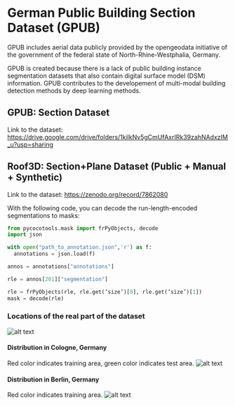 # German Public Building Section Dataset (GPUB)

GPUB includes aerial data publicly provided by the opengeodata initiative of the government of the federal state of North-Rhine-Westphalia, Germany.

GPUB is created because there is a lack of public building instance segmentation datasets that also contain digital surface model (DSM) information. GPUB contributes to the developement of multi-modal building detection methods by deep learning methods.

## GPUB: Section Dataset
Link to the dataset: https://drive.google.com/drive/folders/1kilkNv5gCmUfAxrIRk39zahNAdxzIM_u?usp=sharing

## Roof3D: Section+Plane Dataset (Public + Manual + Synthetic)
Link to the dataset: https://zenodo.org/record/7862080

With the following code, you can decode the run-length-encoded segmentations to masks:

```python
from pycocotools.mask import frPyObjects, decode
import json

with open("path_to_annotation.json",'r') as f:
  annotations = json.load(f)

annos = annotations["annotations"]

rle = annos[201]["segmentation"]

rle = frPyObjects(rle, rle.get(‘size’)[0], rle.get(‘size’)[1])
mask = decode(rle)
```

### Locations of the real part of the dataset
![alt text](https://github.com/dlrPHS/GPUB/blob/main/maploc.jpg?raw=true)

#### Distribution in Cologne, Germany
Red color indicates training area, green color indicates test area.
![alt text](https://github.com/dlrPHS/GPUB/blob/main/köln_maploc.jpg?raw=true)

#### Distribution in Berlin, Germany
Red color indicates training area.
![alt text](https://github.com/dlrPHS/GPUB/blob/main/berlin_maploc.jpg?raw=true)
